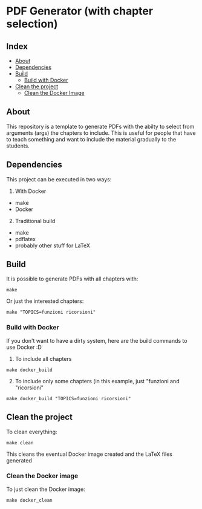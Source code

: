 # PDF Generator (with chapter selection)
## Index
- [About](#about)
- [Dependencies](#dependencies)
- [Build](#build)
  - [Build with Docker](#build-with-docker)
- [Clean the project](#clean-the-project)
    - [Clean the Docker Image](#clean-the-docker-stuff)

## About
This repository is a template to generate PDFs with the abilty to select 
from arguments (args) the chapters to include. This is useful for people that 
have to teach something and want to include the material gradually to the 
students.

## Dependencies
This project can be executed in two ways:
1) With Docker
- make
- Docker
2) Traditional build
- make
- pdflatex
- probably other stuff for LaTeX

## Build
It is possible to generate PDFs with all chapters with:
```/bin/bash
make
```
Or just the interested chapters:
```/bin/bash
make "TOPICS=funzioni ricorsioni"
```

### Build with Docker
If you don't want to have a dirty system, here are the
build commands to use Docker :D
1) To include all chapters
```/bin/bash
make docker_build
```
2) To include only some chapters (in this example, just "funzioni 
and "ricorsioni"
```/bin/bash
make docker_build "TOPICS=funzioni ricorsioni"
```

## Clean the project
To clean everything:
```/bin/bash
make clean
```
This cleans the eventual Docker image created and the LaTeX files generated

### Clean the Docker image
To just clean the Docker image:
```/bin/bash
make docker_clean
```

